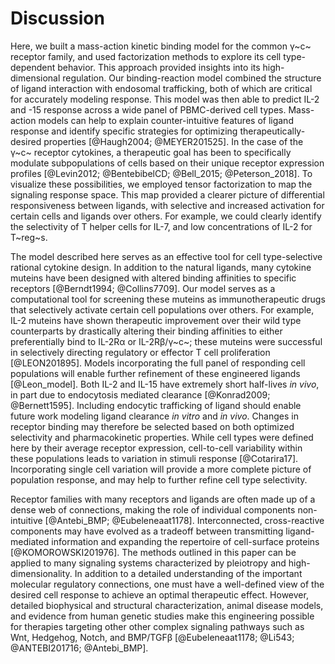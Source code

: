 # Discussion

<!-- Focus on paper results (need traficking to fit model, differential responsiveness between ligands..).-->

Here, we built a mass-action kinetic binding model for the common γ~c~ receptor family, and used factorization methods to explore its cell type-dependent behavior. This approach provided insights into its high-dimensional regulation. Our binding-reaction model combined the structure of ligand interaction with endosomal trafficking, both of which are critical for accurately modeling response. This model was then able to predict IL-2 and -15 response across a wide panel of PBMC-derived cell types. Mass-action models can help to explain counter-intuitive features of ligand response and identify specific strategies for optimizing therapeutically-desired properties [@Haugh2004; @MEYER201525]. In the case of the γ~c~ receptor cytokines, a therapeutic goal has been to specifically modulate subpopulations of cells based on their unique receptor expression profiles [@Levin2012; @BentebibelCD; @Bell_2015; @Peterson_2018]. To visualize these possibilities, we employed tensor factorization to map the signaling response space. This map provided a clearer picture of differential responsiveness between ligands, with selective and increased activation for certain cells and ligands over others. For example, we could clearly identify the selectivity of T helper cells for IL-7, and low concentrations of IL-2 for T~reg~s.

<!-- building on the work here to allude to next part of the project: (cell-cell variability, ligand clearance rate, mutant ligands, ...).-->

The model described here serves as an effective tool for cell type-selective rational cytokine design. In addition to the natural ligands, many cytokine muteins have been designed with altered binding affinities to specific receptors [@Berndt1994; @Collins7709]. Our model serves as a computational tool for screening these muteins as immunotherapeutic drugs that selectively activate certain cell populations over others. For example, IL-2 muteins have shown therapeutic improvement over their wild type counterparts by drastically altering their binding affinities to either preferentially bind to IL-2Rα or IL-2Rβ/γ~c~; these muteins were successful in selectively directing regulatory or effector T cell proliferation [@LEON201895]. Models incorporating the full panel of responding cell populations will enable further refinement of these engineered ligands [@Leon_model]. Both IL-2 and IL-15 have extremely short half-lives *in vivo*, in part due to endocytosis mediated clearance [@Konrad2009; @Bernett1595]. Including endocytic trafficking of ligand should enable future work modeling ligand clearance *in vitro* and *in vivo*. Changes in receptor binding may therefore be selected based on both optimized selectivity and pharmacokinetic properties. While cell types were defined here by their average receptor expression, cell-to-cell variability within these populations leads to variation in stimuli response [@Cotarira17]. Incorporating single cell variation will provide a more complete picture of population response, and may help to further refine cell type selectivity.

<!-- Last paragraph can be general on how we can apply methods discussed here to other families of receptors.-->

Receptor families with many receptors and ligands are often made up of a dense web of connections, making the role of individual components non-intuitive [@Antebi_BMP; @Eubeleneaat1178]. Interconnected, cross-reactive components may have evolved as a tradeoff between transmitting ligand-mediated information and expanding the repertoire of cell-surface proteins [@KOMOROWSKI201976]. The methods outlined in this paper can be applied to many signaling systems characterized by pleiotropy and high-dimensionality. In addition to a detailed understanding of the important molecular regulatory connections, one must have a well-defined view of the desired cell response to achieve an optimal therapeutic effect. However, detailed biophysical and structural characterization, animal disease models, and evidence from human genetic studies make this engineering possible for therapies targeting other other complex signaling pathways such as Wnt, Hedgehog, Notch, and BMP/TGFβ [@Eubeleneaat1178; @Li543; @ANTEBI201716; @Antebi_BMP].

